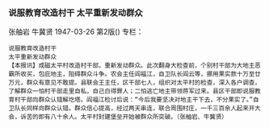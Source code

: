 ### 说服教育改造村干  太平重新发动群众
张舳岩  牛冀贤
1947-03-26
第2版()
专栏：

    说服教育改造村干
    太平重新发动群众
    【本报讯】成磁太平村改造村干部，重新发动群众。此次翻身大检查前，个别村干部为大地主恶霸所收买，包庇地主，阻碍群众斗争。农会主任阎福江，自卫队长阎云等，挪用果实款十万至廿万元，群众有意见不敢提。县联会王主任，区干部七人，组织对太平村的检查，深入各户调查，了解群众一怕村干部走里自私，自己白得罪人；二怕逃亡地主带领蒋军过来。县区干部即说服教育村干部向群众认错解圪塔。阎福江检讨后说：“今后我要坚决对地主干下去，不分果实了。”自卫队长同样向群众认错。群众信心提高，经过两天串连，联合周围村庄，一千三百余人起来开大会，诉苦的即有八十余人。太平村封建堡垒开始被群众所突破。（张舳岩、牛冀贤）
